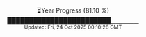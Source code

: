 <p align="center">
⏳Year Progress (81.10 %)<br>
████████████████████████▁▁▁▁▁▁ <br>
<sub>Updated: Fri, 24 Oct 2025 00:10:26 GMT</sub>
</p>

